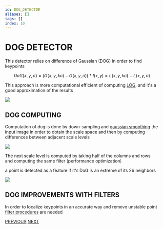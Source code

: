 ```yaml
---
id: DOG_DETECTOR
aliases: []
tags: []
index: 10
---
```

# DOG DETECTOR

This detector relies on difference of Gaussian (DOG) in order to find keypoints

$$
DoG(x,y,\sigma) = (G(x,y,k\sigma) - G(x,y,\sigma))\ast I(x,y) = L(x,y,k\sigma) -L(x,y,\sigma)
$$

This approach is more computational efficient of computing [LOG](SCALE_NORMALIZED_LOG.md), and it's a good approximation of the results

![](Pasted_image_20240314102352.png)

## DOG COMPUTING

Computation of dog is done by down-sampling and [gaussian smoothing](GAUSSIAN_FILTER.md) the input image in order to obtain the scale space and then by computing differences between adjacent scale levels

![](Pasted_image_20240314103452.png)

The next scale level is computed by taking half of the columns and rows and computing the same filter (performance optimization)

a point is detected as a feature if it's DoG is an extreme of its 26 neighbors

![](Pasted_image_20240314103712.png)

## DOG IMPROVEMENTS WITH FILTERS

In order to localize keypoints in an accurate way and remove unstable point [filter procedures](IMAGE_FILTERS.md) are needed

[PREVIOUS](SCALE_NORMALIZED_LOG.md) [NEXT](CANONICAL_ORIENTATION.md)
